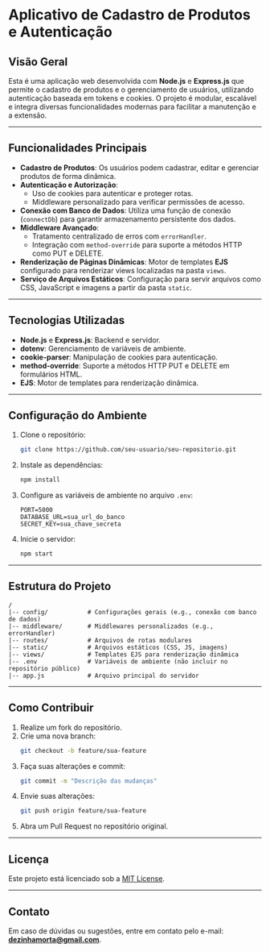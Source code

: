 # Aplicativo de Cadastro de Produtos e Autenticação

## Visão Geral
Esta é uma aplicação web desenvolvida com **Node.js** e **Express.js** que permite o cadastro de produtos e o gerenciamento de usuários, utilizando autenticação baseada em tokens e cookies. O projeto é modular, escalável e integra diversas funcionalidades modernas para facilitar a manutenção e a extensão.

---

## Funcionalidades Principais

- **Cadastro de Produtos**: Os usuários podem cadastrar, editar e gerenciar produtos de forma dinâmica.
- **Autenticação e Autorização**:
  - Uso de cookies para autenticar e proteger rotas.
  - Middleware personalizado para verificar permissões de acesso.
- **Conexão com Banco de Dados**: Utiliza uma função de conexão (`connectDb`) para garantir armazenamento persistente dos dados.
- **Middleware Avançado**:
  - Tratamento centralizado de erros com `errorHandler`.
  - Integração com `method-override` para suporte a métodos HTTP como PUT e DELETE.
- **Renderização de Páginas Dinâmicas**: Motor de templates **EJS** configurado para renderizar views localizadas na pasta `views`.
- **Serviço de Arquivos Estáticos**: Configuração para servir arquivos como CSS, JavaScript e imagens a partir da pasta `static`.

---

## Tecnologias Utilizadas

- **Node.js** e **Express.js**: Backend e servidor.
- **dotenv**: Gerenciamento de variáveis de ambiente.
- **cookie-parser**: Manipulação de cookies para autenticação.
- **method-override**: Suporte a métodos HTTP PUT e DELETE em formulários HTML.
- **EJS**: Motor de templates para renderização dinâmica.

---

## Configuração do Ambiente

1. Clone o repositório:
   ```bash
   git clone https://github.com/seu-usuario/seu-repositorio.git
   ```

2. Instale as dependências:
   ```bash
   npm install
   ```

3. Configure as variáveis de ambiente no arquivo `.env`:
   ```env
   PORT=5000
   DATABASE_URL=sua_url_do_banco
   SECRET_KEY=sua_chave_secreta
   ```

4. Inicie o servidor:
   ```bash
   npm start
   ```

---

## Estrutura do Projeto

```plaintext
/
|-- config/           # Configurações gerais (e.g., conexão com banco de dados)
|-- middleware/       # Middlewares personalizados (e.g., errorHandler)
|-- routes/           # Arquivos de rotas modulares
|-- static/           # Arquivos estáticos (CSS, JS, imagens)
|-- views/            # Templates EJS para renderização dinâmica
|-- .env              # Variáveis de ambiente (não incluir no repositório público)
|-- app.js            # Arquivo principal do servidor
```

---

## Como Contribuir

1. Realize um fork do repositório.
2. Crie uma nova branch:
   ```bash
   git checkout -b feature/sua-feature
   ```
3. Faça suas alterações e commit:
   ```bash
   git commit -m "Descrição das mudanças"
   ```
4. Envie suas alterações:
   ```bash
   git push origin feature/sua-feature
   ```
5. Abra um Pull Request no repositório original.

---

## Licença
Este projeto está licenciado sob a [MIT License](LICENSE).

---

## Contato
Em caso de dúvidas ou sugestões, entre em contato pelo e-mail: **dezinhamorta@gmail.com**.

